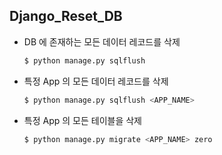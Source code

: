 ## Django_Reset_DB

- DB 에 존재하는 모든 데이터 레코드를 삭제

  ```bash
  $ python manage.py sqlflush
  ```

- 특정 App 의 모든 데이터 레코드를 삭제

  ```bash
  $ python manage.py sqlflush <APP_NAME>
  ```

- 특정 App 의 모든 테이블을 삭제

  ```bash
  $ python manage.py migrate <APP_NAME> zero
  ```